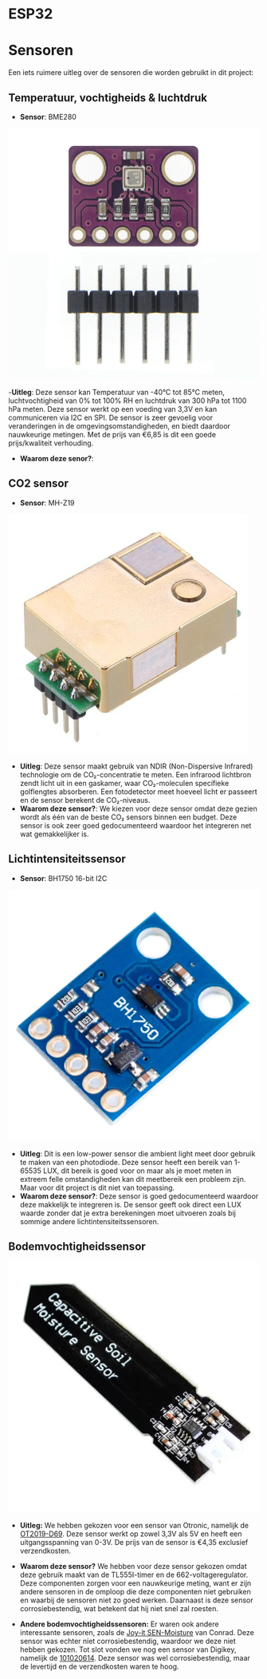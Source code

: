 # ESP32

# Sensoren
Een iets ruimere uitleg over de sensoren die worden gebruikt in dit project:

## Temperatuur, vochtigheids & luchtdruk
- **Sensor**: BME280


![BME280](./images/BME280.jpg)

-**Uitleg**: Deze sensor kan Temperatuur van  -40°C tot 85°C meten, luchtvochtigheid van 0% tot 100% RH  en luchtdruk van 300 hPa tot 1100 hPa meten. Deze sensor werkt op een voeding van 3,3V en kan communiceren via I2C en SPI. De sensor is zeer gevoelig voor veranderingen in de omgevingsomstandigheden, en biedt daardoor nauwkeurige metingen. Met de prijs van €6,85 is dit een goede prijs/kwaliteit verhouding.
- **Waarom deze senor?**:
## CO2 sensor
- **Sensor**: MH-Z19


![Co₂ sensor](./images/MH-Z19.jpg)
- **Uitleg**: Deze sensor maakt gebruik van NDIR (Non-Dispersive Infrared) technologie om de CO₂-concentratie te meten. Een infrarood lichtbron zendt licht uit in een gaskamer, waar CO₂-moleculen specifieke golflengtes absorberen. Een fotodetector meet hoeveel licht er passeert en de sensor berekent de CO₂-niveaus.
- **Waarom deze sensor?**: We kiezen voor deze sensor omdat deze gezien wordt als één van de beste CO₂ sensors binnen een budget. Deze sensor is ook zeer goed gedocumenteerd waardoor het integreren net wat gemakkelijker is.
## Lichtintensiteitssensor
- **Sensor**: BH1750 16-bit I2C


![Lichtintensiteitssensor](./images/bh1750-16-bit-i2c.webp)
- **Uitleg**: Dit is een low-power sensor die ambient light meet door gebruik te maken van een photodiode. Deze sensor heeft een bereik van 1-65535 LUX, dit bereik is goed voor on maar als je moet meten in extreem felle omstandigheden kan dit meetbereik een probleem zijn. Maar voor dit project is dit niet van toepassing. 
- **Waarom deze sensor?**: Deze sensor is goed gedocumenteerd waardoor deze makkelijk te integreren is. De sensor geeft ook direct een LUX waarde zonder dat je extra berekeningen moet uitvoeren zoals bij sommige andere lichtintensiteitssensoren.

## Bodemvochtigheidssensor
![Bodemvochtigheidssensor](./images/Bodemvochtigheidssensor.jpg)

- **Uitleg:** We hebben gekozen voor een sensor van Otronic, namelijk de [OT2019-D69](https://www.otronic.nl/nl/bodemvochtsensor-met-voltage-regulator.html?source=googlebase&gad_source=1). 
Deze sensor werkt op zowel 3,3V als 5V en heeft een uitgangsspanning van 0-3V. De prijs van de sensor is €4,35 exclusief verzendkosten.  

- **Waarom deze sensor?** We hebben voor deze sensor gekozen omdat deze gebruik maakt van de TL555I-timer en de 662-voltageregulator. Deze componenten zorgen voor een nauwkeurige meting, want er zijn andere sensoren in de omploop die deze componenten niet gebruiken en waarbij de sensoren niet zo goed werken. Daarnaast is deze sensor corrosiebestendig, wat betekent dat hij niet snel zal roesten.  

- **Andere bodemvochtigheidssensoren:** Er waren ook andere interessante sensoren, zoals de [Joy-it SEN-Moisture](https://www.conrad.be/nl/p/joy-it-sen-moisture-sensormodule-geschikt-voor-serie-raspberry-pi-pcduino-bbc-micro-bit-calliope-banana-pi-arduin-2176923.html) van Conrad. Deze sensor was echter niet corrosiebestendig, waardoor we deze niet hebben gekozen.  Tot slot vonden we nog een sensor van Digikey, namelijk de [101020614](https://www.digikey.be/en/products/detail/seeed-technology-co-ltd/101020614/10451856). Deze sensor was wel corrosiebestendig, maar de levertijd en de verzendkosten waren te hoog.  